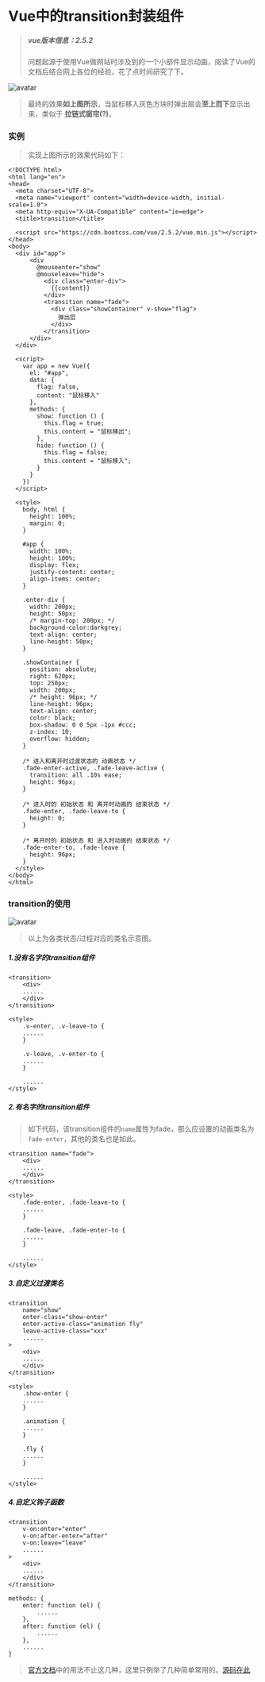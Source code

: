 # Vue中的transition封装组件
>##### vue版本信息：2.5.2
>问题起源于使用Vue做网站时涉及到的一个小部件显示动画，阅读了Vue的文档后结合网上各位的经验，花了点时间研究了下。

![avatar](images/transition1.gif)

>最终的效果**如上图所示**，当鼠标移入灰色方块时弹出层会**至上而下**显示出来，类似于 **拉链式窗帘(?)**。

### 实例
> 实现上图所示的效果代码如下：

```
<!DOCTYPE html>
<html lang="en">
<head>
  <meta charset="UTF-8">
  <meta name="viewport" content="width=device-width, initial-scale=1.0">
  <meta http-equiv="X-UA-Compatible" content="ie=edge">
  <title>transition</title>

  <script src="https://cdn.bootcss.com/vue/2.5.2/vue.min.js"></script>
</head>
<body>
  <div id="app">
      <div
        @mouseenter="show"
        @mouseleave="hide">
          <div class="enter-div">
            {{content}}
          </div>
          <transition name="fade">
            <div class="showContainer" v-show="flag">
              弹出层
            </div>
          </transition>
      </div>
  </div>

  <script>
    var app = new Vue({
      el: "#app",
      data: {
        flag: false,
        content: "鼠标移入"
      },
      methods: {
        show: function () {
          this.flag = true;
          this.content = "鼠标移出";
        },
        hide: function () {
          this.flag = false;
          this.content = "鼠标移入";
        }
      }
    })
  </script>

  <style>
    body, html {
      height: 100%;
      margin: 0;
    }

    #app {
      width: 100%;
      height: 100%;
      display: flex;
      justify-content: center;
      align-items: center;
    }

    .enter-div {
      width: 200px;
      height: 50px;
      /* margin-top: 200px; */
      background-color:darkgrey;
      text-align: center;
      line-height: 50px;
    }

    .showContainer {
      position: absolute;
      right: 620px;
      top: 250px;
      width: 200px;
      /* height: 96px; */
      line-height: 96px;
      text-align: center;
      color: black;
      box-shadow: 0 0 5px -1px #ccc;
      z-index: 10;
      overflow: hidden;
    }

    /* 进入和离开时过渡状态的 动画状态 */
    .fade-enter-active, .fade-leave-active {
      transition: all .10s ease;
      height: 96px;
    }

    /* 进入时的 初始状态 和 离开时动画的 结束状态 */
    .fade-enter, .fade-leave-to {
      height: 0;
    }

    /* 离开时的 初始状态 和 进入时动画的 结束状态 */
    .fade-enter-to, .fade-leave {
      height: 96px;
    }
  </style>
</body>
</html>
```
### transition的使用
![avatar](images/transition2.png)
> 以上为各类状态/过程对应的类名示意图。

##### 1.没有名字的transition组件

```
<transition>
	<div>
	......
	</div>
</transition>

<style>
	.v-enter, .v-leave-to {
	......
	}
	
	.v-leave, .v-enter-to {
	......
	}
	
	......
</style>
```
##### 2.有名字的transition组件
> 如下代码，该transition组件的``name``属性为fade，那么应设置的动画类名为``fade-enter``，其他的类名也是如此。

```
<transition name="fade">
	<div>
	......
	</div>
</transition>

<style>
	.fade-enter, .fade-leave-to {
	......
	}
	
	.fade-leave, .fade-enter-to {
	......
	}
	
	......
</style>

```
##### 3.自定义过渡类名
```
<transition
	name="show"
	enter-class="show-enter"
	enter-active-class="animation fly"
	leave-active-class="xxx"
	......
>
	<div>
	......
	</div>
</transition>

<style>
	.show-enter {
	......
	}
	
	.animation {
	......
	}
	
	.fly {
	......
	}
	
	......
</style>

```

##### 4.自定义钩子函数
```
<transition
	v-on:enter="enter"
	v-on:after-enter="after"
	v-on:leave="leave" 
	......
>
	<div>
	......
	</div>
</transition>

```

```
methods: {
	enter: function (el) {
		......
	},
	after: function (el) {
		......
	},
	......
}
```

> [官方文档](https://cn.vuejs.org/v2/guide/transitions.html)中的用法不止这几种，这里只例举了几种简单常用的。[源码在此](https://github.com/StarlightUnion/Base/tree/master/Vue/transition)
